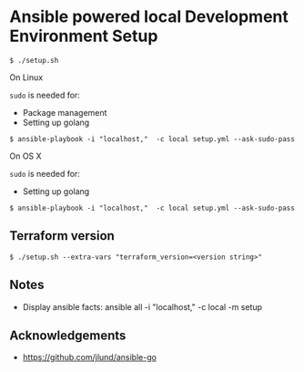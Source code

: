 # Ansible powered local Development Environment Setup

```
$ ./setup.sh
```



On Linux

`sudo` is needed for:

- Package management
- Setting up golang

```
$ ansible-playbook -i "localhost,"  -c local setup.yml --ask-sudo-pass
```

On OS X

`sudo` is needed for:

- Setting up golang


```
$ ansible-playbook -i "localhost,"  -c local setup.yml --ask-sudo-pass
```

## Terraform version

```
$ ./setup.sh --extra-vars "terraform_version=<version string>"
```

## Notes

- Display ansible facts:  ansible all -i "localhost," -c local  -m setup


## Acknowledgements

- https://github.com/jlund/ansible-go
